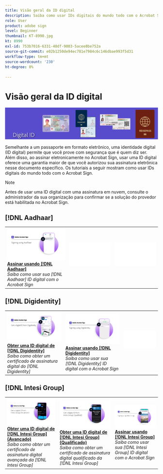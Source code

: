 ```yaml
---
title: Visão geral da ID digital
description: Saiba como usar IDs digitais do mundo todo com o Acrobat Sign
role: User
product: adobe sign
level: Beginner
thumbnail: KT-8990.jpg
kt: 8990
exl-id: 753b7016-6331-40df-9003-5acee8be752a
source-git-commit: e02b1250de94ec781e7984c6c146dbae993f5d31
workflow-type: tm+mt
source-wordcount: '230'
ht-degree: 0%

---
```


# Visão geral da ID digital

![Imagem de ID digital do Sign](../assets/Hero-DigitalID.png)

Semelhante a um passaporte em formato eletrônico, uma identidade digital (ID digital) permite que você prove com segurança que é quem diz ser. Além disso, ao assinar eletronicamente no Acrobat Sign, usar uma ID digital oferece uma garantia maior de que você autorizou sua assinatura eletrônica nesse documento específico. Os tutoriais a seguir mostram como usar IDs digitais do mundo todo com o Acrobat Sign.

>[!NOTE]
>
>Antes de usar uma ID digital com uma assinatura em nuvem, consulte o administrador da sua organização para confirmar se a solução do provedor está habilitada no Acrobat Sign.

## [!DNL Aadhaar]

<table style="table-layout:fixed">
<tr>
 <td>
    <a href="aadhaar-sign.md">
      <img alt="Assinar usando [!DNL Aadhaar]" src="assets/Aadhaarsign_1280.png" />
    </a>
    <div>
    <a href="aadhaar-sign.md"><strong>Assinar usando [!DNL Aadhaar]</strong></a>
    </div>
    <em>Saiba como usar sua [!DNL Aadhaar] ID digital com o Acrobat Sign</em>
    <br>
  </td>
  <td>
    <img alt="Espaçador" src="../assets/Whitespacer.png" />
    <div>
    <br>
  </td>
  <td>
    <img alt="Espaçador" src="../assets/Whitespacer.png" />
    <div>
    <br>
  </td>
</tr>
</table>

## [!DNL Digidentity]

<table style="table-layout:fixed">
<tr>
 <td>
    <a href="digidentity-reg.md">
      <img alt="Obter uma ID digital de [!DNL Digidentity]" src="assets/Digidentityreg_1280.png" />
    </a>
    <div>
    <a href="digidentity-reg.md"><strong>Obter uma ID digital de [!DNL Digidentity]</strong></a>
    </div>
    <em>Saiba como obter um certificado de assinatura digital do [!DNL Digidentity]</em>
    <br>
  </td>
  <td>
    <a href="digidentity-sign.md">
      <img alt="Assinar usando [!DNL Digidentity]" src="assets/Digidentitysign_1280.png" />
    </a>
    <div>
    <a href="digidentity-sign.md"><strong>Assinar usando [!DNL Digidentity]</strong></a>
    </div>
    <em>Saiba como usar sua [!DNL Digidentity] ID digital com o Acrobat Sign</em>
    <br>
  </td>
  <td>
    <img alt="Espaçador" src="../assets/Whitespacer.png" />
    <div>
    <br>
  </td>
</tr>
</table>

## [!DNL Intesi Group]

<table style="table-layout:fixed">
<tr>
  <td>
    <a href="intesi-advanced.md">
      <img alt="Obter uma ID digital do Intesi Group (Avançado)" src="assets/IntesiAdvanced_1280.png" />
    </a>
    <div>
    <a href="intesi-advanced.md"><strong>Obter uma ID digital de [!DNL Intesi Group] (Avançado)</strong></a>
    </div>
    <em>Saiba como obter um certificado de assinatura digital avançada da [!DNL Intesi Group]</em>
    <br>
  </td>
  <td>
    <a href="intesi-qualified.md">
      <img alt="Obter uma ID digital de [!DNL Intesi Group] (Qualificado)" src="assets/IntesiQualified_1280.png" />
    </a>
    <div>
    <a href="intesi-qualified.md"><strong>Obter uma ID digital de [!DNL Intesi Group] (Qualificado)</strong></a>
    </div>
    <em>Saiba como obter um certificado de assinatura digital qualificado da [!DNL Intesi Group]</em>
    <br>
  </td>
  <td>
    <a href="intesi-sign.md">
      <img alt="Assinando usando o Intesi Group" src="assets/IntesiSign_1280.png" />
    </a>
    <div>
    <a href="intesi-sign.md"><strong>Assinar usando [!DNL Intesi Group]</strong></a>
    </div>
    <em>Saiba como usar sua [!DNL Intesi Group] ID digital com o Acrobat Sign</em>
    <br>
  </td>
</tr>
</table>
